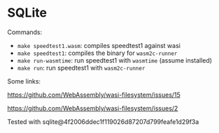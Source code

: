 # SQLite

Commands:
* `make speedtest1.wasm`: compiles speedtest1 against wasi
* `make speedtest1`: compiles the binary for `wasm2c-runner`
* `make run-wasmtime`: run speedtest1 with `wasmtime` (assume installed)
* `make run`: run speedtest1 with `wasm2c-runner`

Some links:

https://github.com/WebAssembly/wasi-filesystem/issues/15

https://github.com/WebAssembly/wasi-filesystem/issues/2

Tested with sqlite@4f2006ddec1f119026d87207d799feafe1d29f3a
